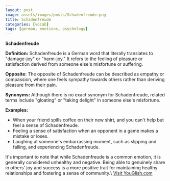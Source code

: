 ```yaml
---
layout: post
image: assets/images/posts/Schadenfreude.png
title: Schadenfreude
categories: [vocab]
tags: [german, emotions, psychology]
---
```


**Schadenfreude**

**Definition:** Schadenfreude is a German word that literally translates to "damage-joy" or "harm-joy." It refers to the feeling of pleasure or satisfaction derived from someone else's misfortune or suffering. 

**Opposite:** The opposite of Schadenfreude can be described as empathy or compassion, where one feels sympathy towards others rather than deriving pleasure from their pain. 

**Synonyms:** Although there is no exact synonym for Schadenfreude, related terms include "gloating" or "taking delight" in someone else's misfortune.

**Examples:**

- When your friend spills coffee on their new shirt, and you can't help but feel a sense of Schadenfreude.
- Feeling a sense of satisfaction when an opponent in a game makes a mistake or loses.
- Laughing at someone's embarrassing moment, such as slipping and falling, and experiencing Schadenfreude.

It's important to note that while Schadenfreude is a common emotion, it is generally considered unhealthy and negative. Being able to genuinely share in others' joy and success is a more positive trait for maintaining healthy relationships and fostering a sense of community.\ <a id="yg-widget-0" class="youglish-widget" data-query="Schadenfreude" data-lang="german" data-components="8412" data-auto-start="0" data-bkg-color="theme_light" data-title="How%20to%20pronounce%20Schadenfreude%20in%20German"  rel="nofollow" href="https://youglish.com">Visit YouGlish.com</a><script async src="https://youglish.com/public/emb/widget.js" charset="utf-8"></script>